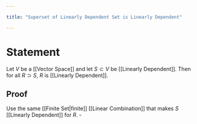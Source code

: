 ```yaml
---

title: "Superset of Linearly Dependent Set is Linearly Dependent"

---
```

# Statement
Let $V$ be a [[Vector Space]] and let $S \subset V$ be [[Linearly Dependent]]. Then for all $R \supset S$, $R$ is [[Linearly Dependent]].

## Proof
Use the same [[Finite Set|finite]] [[Linear Combination]] that makes $S$ [[Linearly Dependent]] for $R$. $\square$
